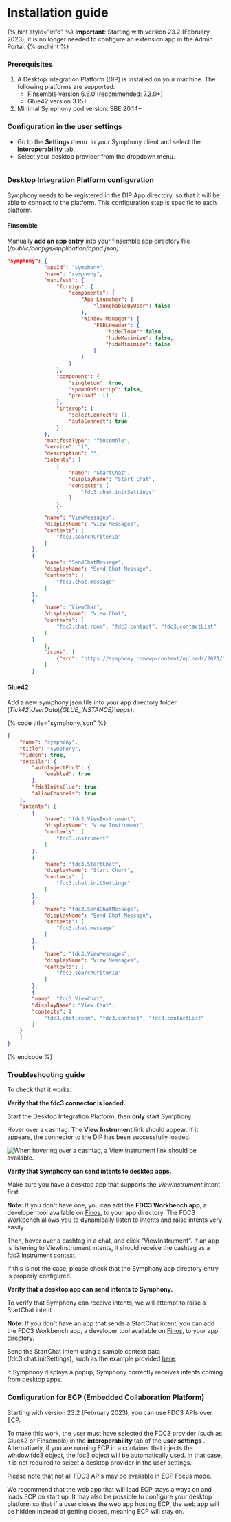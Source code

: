 # Installation guide

{% hint style="info" %}
**Important**: Starting with version 23.2 (February 2023), it is no longer needed to configure an extension app in the Admin Portal.&#x20;
{% endhint %}

### Prerequisites

1. A Desktop Integration Platform (DIP) is installed on your machine. The following platforms are supported:
   * Finsemble version 6.6.0 (recommended: 7.3.0+)
   * Glue42 version 3.15+
2. Minimal Symphony pod version: SBE 20.14+&#x20;

### Configuration in the user settings

* Go to the **Settings** menu <img src="https://lh4.googleusercontent.com/pGUyIc49QxTNab36tneEr7VEJ3I8jz9FFxSriC265WIP_3_cwo6Y7QGlvHXES5-eEP5S8TJ4U9BOOBBAyRV0o_PGFDZ2SJRdS_DrV7yNT0Ix59egjHhoXb9egYH_lIXMdt9oMJijb5mHXGVch9qVKxc" alt="" data-size="line"> in your Symphony client and select the **Interoperability** tab.
* Select your desktop provider from the dropdown menu.

<figure><img src="https://lh3.googleusercontent.com/kKzz4aKlN45MxcgblUHe9DgG9rHZMxksNkKt4DMwMCZHkATGaNxDHz8Spbdcqdtb1eMr070tV60GRuvp85x321YxcqPy9pMv1i5whusqYf-9eaZBDdIqWg1jgQAc8DQKxxsPAHdDJ3Z5ETgf9IqJPWA" alt=""><figcaption></figcaption></figure>

### Desktop Integration Platform configuration

Symphony needs to be registered in the DIP App directory, so that it will be able to connect to the platform. This configuration step is specific to each platform.

#### Finsemble

Manually **add an app entry** into your finsemble app directory file (_/public/configs/application/appd.json)_:

```json
"symphony": {
            "appId": "symphony",
            "name": "symphony",
            "manifest": {
                "foreign": {
                    "components": {
                        "App Launcher": {
                            "launchableByUser": false
                        },
                        "Window Manager": {
                            "FSBLHeader": {
                                "hideClose": false,
                                "hideMaximize": false,
                                "hideMinimize": false
                            }
                        }
                    }
                },
                "component": {
                    "singleton": true,
                    "spawnOnStartup": false,
                    "preload": []
                },
                "interop": {
                    "selectConnect": [],
                    "autoConnect": true
                }
            },
            "manifestType": "finsemble",
            "version": "1",
            "description": "",
            "intents": [
                {
                    "name": "StartChat",
                    "displayName": "Start Chat",
                    "contexts": [
                        "fdc3.chat.initSettings"
                    ]
                },
                {
		    "name": "ViewMessages",
		    "displayName": "View Messages",
		    "contexts": [
		        "fdc3.searchCriteria"
		    ]
		},
		{
		    "name": "SendChatMessage",
		    "displayName": "Send Chat Message",
		    "contexts": [
		        "fdc3.chat.message"
		    ]
		},
		{
		    "name": "ViewChat",
		    "displayName": "View Chat",
		    "contexts": [
		        "fdc3.chat.room", "fdc3.contact", "fdc3.contactList"
		    ]
		}
            ],
            "icons": [
                {"src": "https://symphony.com/wp-content/uploads/2021/10/logo-symphony-icon.jpeg", "sizes": "200x200"}
            ]
        }
```

#### Glue42

Add a new symphony.json file into your app directory folder (_Tick42\UserData\\{GLUE\_INSTANCE}\apps_):

{% code title="symphony.json" %}
```json
{
    "name": "symphony",
    "title": "symphony",
    "hidden": true,
    "details": {
        "autoInjectFdc3": {
            "enabled": true
        },
        "fdc3InitsGlue": true,
        "allowChannels": true
    },
    "intents": [
        {
            "name": "fdc3.ViewInstrument",
            "displayName": "View Instrument",
            "contexts": [
                "fdc3.instrument"
            ]
        },
        {
            "name": "fdc3.StartChat",
            "displayName": "Start Chart",
            "contexts": [
                "fdc3.chat.initSettings"
            ]
        },
        {
            "name": "fdc3.SendChatMessage",
            "displayName": "Send Chat Message",
            "contexts": [
                "fdc3.chat.message"
            ]
        },
        {
            "name": "fdc3.ViewMessages",
            "displayName": "View Messages",
            "contexts": [
                "fdc3.searchCriteria"
            ]
        },
        {
	    "name": "fdc3.ViewChat",
	    "displayName": "View Chat",
	    "contexts": [
	        "fdc3.chat.room", "fdc3.contact", "fdc3.contactList"
	    ]
	}
    ]
}
```
{% endcode %}

### Troubleshooting guide

To check that it works:

**Verify that the fdc3 connector is loaded.**

Start the Desktop Integration Platform, then **only** start Symphony.

Hover over a cashtag. The **View Instrument** link should appear. If it appears, the connector to the DIP has been successfully loaded.

![When hovering over a cashtag, a View Instrument link should be available.](<../../.gitbook/assets/image (3).png>)

**Verify that Symphony can send intents to desktop apps.**

Make sure you have a desktop app that supports the _ViewInstrument_ intent first.

**Note:** If you don't have one, you can add the **FDC3 Workbench app**, a developer tool available on [Finos](https://fdc3.finos.org/toolbox/fdc3-workbench/), to your app directory. The FDC3 Workbench allows you to dynamically listen to intents and raise intents very easily.

Then, hover over a cashtag in a chat, and click "ViewInstrument". If an app is listening to ViewInstrument intents, it should receive the cashtag as a fdc3.instrument context.

If this is not the case, please check that the Symphony app directory entry is properly configured.

**Verify that a desktop app can send intents to Symphony.**

To verify that Symphony can receive intents, we will attempt to raise a StartChat intent.

**Note:** If you don't have an app that sends a StartChat intent, you can add the FDC3 Workbench app, a developer tool available on [Finos](https://fdc3.finos.org/toolbox/fdc3-workbench/), to your app directory.

Send the StartChat intent using a sample context data (fdc3.chat.initSettings), such as the example provided [here](fdc3-intents/message-format.md).

If Symphony displays a popup, Symphony correctly receives intents coming from desktop apps.

### Configuration for ECP (Embedded Collaboration Platform)

Starting with version 23.2 (February 2023), you can use FDC3 APIs over [ECP](https://symphony-1.gitbook.io/embedded-collaboration-platform-private/).

To make this work, the user must have selected the FDC3 provider (such as Glue42 or Finsemble) in the **interoperability** tab of the **user settings** <img src="https://lh4.googleusercontent.com/pGUyIc49QxTNab36tneEr7VEJ3I8jz9FFxSriC265WIP_3_cwo6Y7QGlvHXES5-eEP5S8TJ4U9BOOBBAyRV0o_PGFDZ2SJRdS_DrV7yNT0Ix59egjHhoXb9egYH_lIXMdt9oMJijb5mHXGVch9qVKxc" alt="" data-size="line">. Alternatively, if you are running ECP in a container that injects the window.fdc3 object, the fdc3 object will be automatically used. In that case, it is not required to select a desktop provider in the user settings.

Please note that not all FDC3 APIs may be available in ECP Focus mode.

We recommend that the web app that will load ECP stays always on and loads ECP on start up. It may also be possible to configure your desktop platform so that if a user closes the web app hosting ECP, the web app will be hidden instead of getting closed, meaning ECP will stay on.


